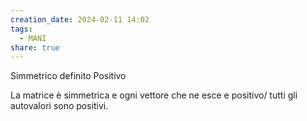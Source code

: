 ```yaml
---
creation_date: 2024-02-11 14:02
tags:
  - MANI
share: true
---
```

Simmetrico definito Positivo

La matrice è simmetrica e ogni vettore che ne esce e positivo/ tutti gli autovalori sono positivi.
